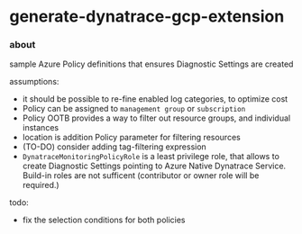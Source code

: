 #  generate-dynatrace-gcp-extension
### about
sample Azure Policy definitions that ensures Diagnostic Settings are created

assumptions:
* it should be possible to re-fine enabled log categories, to optimize cost
* Policy can be assigned to `management group` or `subscription` 
* Policy OOTB provides a way to filter out resource groups, and individual instances
* location is addition Policy parameter for filtering resources 
* (TO-DO) consider adding tag-filtering expression
* `DynatraceMonitoringPolicyRole` is a least privilege role, that allows to create Diagnostic Settings pointing to Azure Native Dynatrace Service. Build-in roles are not sufficent (contributor or owner role will be required.)

todo:
* fix the selection conditions for both policies